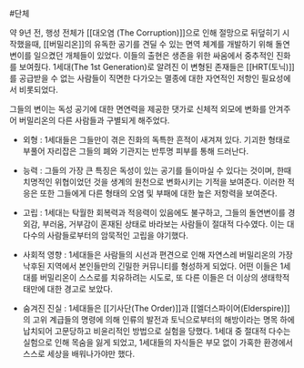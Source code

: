#단체

약 9년 전, 행성 전체가 [[대오염 (The Corruption)]]으로 인해 절망으로 뒤덮히기 시작했을때, [[버밀리온]]의 유독한 공기를 견딜 수 있는 면역 체계를 개발하기 위해 돌연변이를 일으켰던 개체들이 있었다. 이들의 출현은 생존을 위한 싸움에서 중추적인 진화를 보여줬다. 1세대(The 1st Generation)로 알려진 이 변형된 존재들은 [[HRT(토닉)]]를 공급받을 수 없는 사람들이 직면한 다가오는 멸종에 대한 자연적인 저항인 필요성에서 비롯되었다.

그들의 변이는 독성 공기에 대한 면연력을 제공한 댓가로 신체적 외모에 변화를 안겨주어 버밀리온의 다른 사람들과 구별되게 해주었다.

- 외형 : 1세대들은 그들만이 겪은 진화의 독특한 흔적이 새겨져 있다. 기괴한 형태로 부풀어 자리잡은 그들의 폐와 기관지는 반투명 피부를 통해 드러난다.

- 능력 : 그들의 가장 큰 특징은 독성이 있는 공기를 들이마실 수 있다는 것이며, 한때 치명적인 위협이었던 것을 생계의 원천으로 변화시키는 기적을 보여준다. 이러한 적응은 또한 그들에게 다른 형태의 오염 및 부패에 대한 높은 저항력을 보여준다.

- 고립 : 1세대는 탁월한 회복력과 적응력이 있음에도 불구하고, 그들의 돌연변이를 경외감, 부러움, 거부감이 혼재된 상태로 바라보는 사람들이 절대적 다수였다. 이는 대다수의 사람들로부터의 암묵적인 고립을 야기했다.

- 사회적 영향 : 1세대들은 사람들의 시선과 편견으로 인해 자연스레 버밀리온의 가장 낙후된 지역에서 본인들만의 긴밀한 커뮤니티를 형성하게 되었다. 어떤 이들은 1세대를 버밀리온이 스스로를 치유하려는 시도로, 또 다른 이들은 더 이상의 생태학적 태만에 대한 경고로 보았다.

- 숨겨진 진실 : 1세대들은 [[기사단(The Order)]]과 [[엘더스파이어(Elderspire)]]의 고위 계급들의 명령에 의해 인류의 발전과 토닉으로부터의 해방이라는 명목 하에 납치되어 고문당하고 비윤리적인 방법으로 실험을 당했다. 1세대 중 절대적 다수는 실험으로 인해 목숨을 잃게 되었고, 1세대들의 자식들은 부모 없이 가혹한 환경에서 스스로 세상을 배워나가야만 했다.